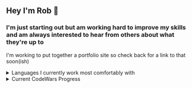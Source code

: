 ## Hey I'm **Rob** :vulcan_salute:

### I'm just starting out but am working hard to improve my skills and am always interested to hear from others about what they're up to
I'm working to put together a portfolio site so check back for a link to that soon(ish)

<details>
  <summary> Languages I currently work most comfortably with </summary>

| Rank |   Languages   |
|-----:|---------------|
|     1|    Python     |
|     2|     HTML      |
|     3|     CSS       |
|     4|     SQL       |
|     5|  JavaScript   |
  
</details>

<details>
  
  <summary> Current CodeWars Progress </summary>
<img src="https://www.codewars.com/users/r0bt0t/badges/large">

![Codewars](https://github.r2v.ch/codewars?user=r0bt0t)
  
</details>
